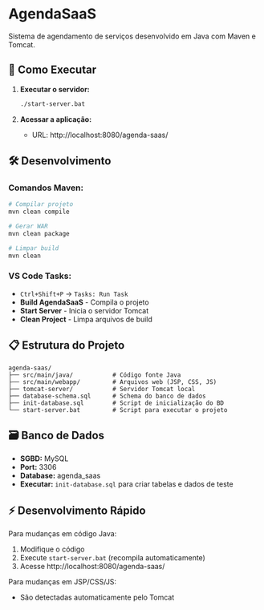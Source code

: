 # AgendaSaaS

Sistema de agendamento de serviços desenvolvido em Java com Maven e Tomcat.

## 🚀 Como Executar

1. **Executar o servidor:**
   ```bash
   ./start-server.bat
   ```

2. **Acessar a aplicação:**
   - URL: http://localhost:8080/agenda-saas/

## 🛠️ Desenvolvimento

### Comandos Maven:
```bash
# Compilar projeto
mvn clean compile

# Gerar WAR
mvn clean package

# Limpar build
mvn clean
```

### VS Code Tasks:
- `Ctrl+Shift+P` → `Tasks: Run Task`
- **Build AgendaSaaS** - Compila o projeto
- **Start Server** - Inicia o servidor Tomcat
- **Clean Project** - Limpa arquivos de build

## 📋 Estrutura do Projeto

```
agenda-saas/
├── src/main/java/           # Código fonte Java
├── src/main/webapp/         # Arquivos web (JSP, CSS, JS)
├── tomcat-server/           # Servidor Tomcat local
├── database-schema.sql      # Schema do banco de dados
├── init-database.sql        # Script de inicialização do BD
└── start-server.bat         # Script para executar o projeto
```

## 🗃️ Banco de Dados

- **SGBD:** MySQL
- **Port:** 3306
- **Database:** agenda_saas
- **Executar:** `init-database.sql` para criar tabelas e dados de teste

## ⚡ Desenvolvimento Rápido

Para mudanças em código Java:
1. Modifique o código
2. Execute `start-server.bat` (recompila automaticamente)
3. Acesse http://localhost:8080/agenda-saas/

Para mudanças em JSP/CSS/JS:
- São detectadas automaticamente pelo Tomcat